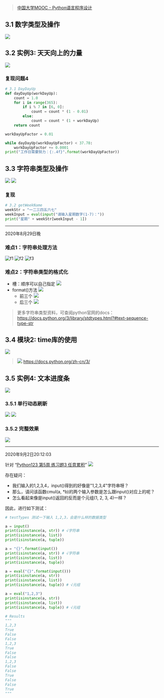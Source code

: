 > [中国大学MOOC - Python语言程序设计](https://www.icourse163.org/learn/BIT-268001?tid=1460270441#/learn/content?type=detail&id=1236349073&sm=1)

## 3.1 数字类型及操作

![](https://p1-juejin.byteimg.com/tos-cn-i-k3u1fbpfcp/e332df12246046fa9eefab7a56e091e5~tplv-k3u1fbpfcp-zoom-1.image)

## 3.2 实例3: 天天向上的力量

![](https://p6-juejin.byteimg.com/tos-cn-i-k3u1fbpfcp/32b5305e587749948fe57bb4cbc6b5f1~tplv-k3u1fbpfcp-zoom-1.image)

### 复现问题4
```python
# 3.1 DayDayUp
def dayDayUp(workDayUp):
    count = 1.0
    for i in range(365):
        if i % 7 in [6, 0]:
            count = count * (1 - 0.01)
        else:
            count = count * (1 + workDayUp)
    return count

workDayUpFactor = 0.01

while dayDayUp(workDayUpFactor) < 37.78:
    workDayUpFactor += 0.0001
print("工作日需要努力：{:.4f}".format(workDayUpFactor))
```

## 3.3 字符串类型及操作

![](https://p3-juejin.byteimg.com/tos-cn-i-k3u1fbpfcp/6f40233272de425c87dd6d17982ee618~tplv-k3u1fbpfcp-zoom-1.image)
![](https://p6-juejin.byteimg.com/tos-cn-i-k3u1fbpfcp/b0b70a88a6a64b9baea93c6bf6076258~tplv-k3u1fbpfcp-zoom-1.image)

### 复现
```python
# 3.2 getWeekName
weekStr = "一二三四五六七"
weekInput = eval(input("请输入星期数字(1-7)："))
print("星期" + weekStr[weekInput - 1])
```

---
2020年8月29日晚

### 难点1：字符串处理方法
![f1](https://p3-juejin.byteimg.com/tos-cn-i-k3u1fbpfcp/e79ea1569c66478d9258bdccb7961bd7~tplv-k3u1fbpfcp-zoom-1.image)
![f2](https://p9-juejin.byteimg.com/tos-cn-i-k3u1fbpfcp/e88f2b669aad4a768d9a93081f02c3fa~tplv-k3u1fbpfcp-zoom-1.image)
![f3](https://p9-juejin.byteimg.com/tos-cn-i-k3u1fbpfcp/a6a9cf4afa314fa2975c33246c97b72f~tplv-k3u1fbpfcp-zoom-1.image)

### 难点2：字符串类型的格式化

* 槽：顺序可以自己指定
  ![](https://p6-juejin.byteimg.com/tos-cn-i-k3u1fbpfcp/74fdb2ee50604ca3bb6b4ca4472fa923~tplv-k3u1fbpfcp-zoom-1.image)
* format()方法
  ![](https://p6-juejin.byteimg.com/tos-cn-i-k3u1fbpfcp/e280eff9034c4e15a0ea620f8f6cd7d3~tplv-k3u1fbpfcp-zoom-1.image)
  * 前三个
    ![](https://p9-juejin.byteimg.com/tos-cn-i-k3u1fbpfcp/7fb2dbdf5c9342d8a02805382f1ab00d~tplv-k3u1fbpfcp-zoom-1.image)
  * 后三个
  	![](https://p6-juejin.byteimg.com/tos-cn-i-k3u1fbpfcp/2df0d48c04624615b4a77af386a8445c~tplv-k3u1fbpfcp-zoom-1.image)




> 更多字符串类型资料，可查阅python官网的docs：https://docs.python.org/3/library/stdtypes.html?#text-sequence-type-str

## 3.4 模块2: time库的使用

![](https://p1-juejin.byteimg.com/tos-cn-i-k3u1fbpfcp/a1a72a3c7a764821ae875411f74257b9~tplv-k3u1fbpfcp-zoom-1.image)

> ![](https://p1-juejin.byteimg.com/tos-cn-i-k3u1fbpfcp/e69746b54c3b4a029cfdf283b6f4193f~tplv-k3u1fbpfcp-zoom-1.image)
> https://docs.python.org/zh-cn/3/

## 3.5 实例4: 文本进度条

![](https://p3-juejin.byteimg.com/tos-cn-i-k3u1fbpfcp/809f6c73c77e4b32b414195d20c01b8d~tplv-k3u1fbpfcp-zoom-1.image)

### 3.5.1 单行动态刷新
![](https://p3-juejin.byteimg.com/tos-cn-i-k3u1fbpfcp/c2e811463816429b8ff1774938d92286~tplv-k3u1fbpfcp-zoom-1.image)
![](https://p3-juejin.byteimg.com/tos-cn-i-k3u1fbpfcp/dfdcfb4e22e94ca0a7e86dd9fdc6644f~tplv-k3u1fbpfcp-zoom-1.image)

### 3.5.2 完整效果
![](https://p1-juejin.byteimg.com/tos-cn-i-k3u1fbpfcp/73812467b71c4007aaf20a5b3e0b6424~tplv-k3u1fbpfcp-zoom-1.image)

---
2020年9月2日20:12:03

针对 “[Python123 第5周 练习题3 任意累积](https://python123.io/student/courses/2971/groups/35638/problems/programmings/15213)”
![](https://p6-juejin.byteimg.com/tos-cn-i-k3u1fbpfcp/f042a7140b044fedbf7eced9a38881c1~tplv-k3u1fbpfcp-zoom-1.image)

存在疑问：

- 我们输入的1,2,3,4，input()得到的好像是"1,2,3,4"字符串呀？
- 那么，请问该函数cmul(a, *b)的两个输入参数是怎么跟input()对应上的呢？
- 怎么看起来像是input()返回的反而是个元组(1, 2, 3, 4)一样？

因此，进行如下测试：

```python
# testTypes 测试一下输入 1,2,3，会是什么样的数据类型

a = input()
print(isinstance(a, str)) # √字符串
print(isinstance(a, list))
print(isinstance(a, tuple))

a = "{}".format(input())
print(isinstance(a, str)) # √字符串
print(isinstance(a, list))
print(isinstance(a, tuple))

a = eval("{}".format(input()))
print(isinstance(a, str))
print(isinstance(a, list))
print(isinstance(a, tuple)) # √元组

a = eval("1,2,3")
print(isinstance(a, str))
print(isinstance(a, list))
print(isinstance(a, tuple)) # √元组

# Results
"""
1,2,3
True
False
False
1,2,3
True
False
False
1,2,3
False
False
True
False
False
True
"""
```